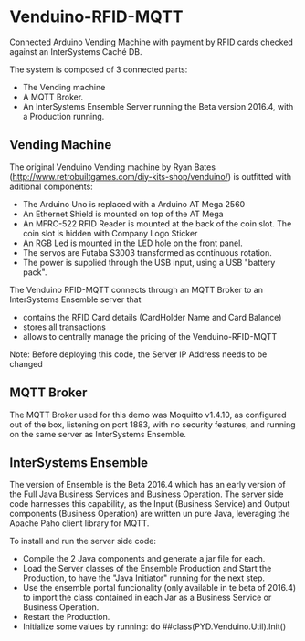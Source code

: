 ﻿# Venduino-RFID-MQTT
Connected Arduino Vending Machine with payment by RFID cards checked against an InterSystems Caché DB.

The system is composed of 3 connected parts:
- The Vending machine
- A MQTT Broker. 
- An InterSystems Ensemble Server running the Beta version 2016.4, with a Production running.

## Vending Machine

The original Venduino Vending machine by Ryan Bates (http://www.retrobuiltgames.com/diy-kits-shop/venduino/) is outfitted with aditional components:
 *  The Arduino Uno is replaced with a Arduino AT Mega 2560
 *  An Ethernet Shield is mounted on top of the AT Mega
 *  An MFRC-522 RFID Reader is mounted at the back of the coin slot. The coin slot is hidden with Company Logo Sticker
 *  An RGB Led is mounted in the LED hole on the front panel.
 *  The servos are Futaba S3003 transformed as continuous rotation.
 *  The power is supplied through the USB input, using a USB "battery pack".

The Venduino RFID-MQTT connects through an MQTT Broker to an InterSystems Ensemble server that 
  - contains the RFID Card details (CardHolder Name and Card Balance)
  - stores all transactions
  - allows to centrally manage the pricing of the Venduino-RFID-MQTT
  
Note: Before deploying this code, the Server IP Address needs to be changed
 
 ## MQTT Broker
 
The MQTT Broker used for this demo was Moquitto v1.4.10, as configured out of the box, listening on port 1883, with no security features, and running on the same server as InterSystems Ensemble.

 ## InterSystems Ensemble

The version of Ensemble is the Beta 2016.4 which has an early version of the Full Java Business Services and Business Operation. The server side code harnesses this capability, as the Input (Business Service) and Output components (Business Operation) are written un pure Java, leveraging the Apache Paho client library for MQTT.

To install and run the server side code:
- Compile the 2 Java components and generate a jar file for each.
- Load the Server classes of the Ensemble Production and Start the Production, to have the "Java Initiator" running for the next step.
- Use the ensemble portal funcionality (only available in te beta of 2016.4) to import the class contained in each Jar as a Business Service or Business Operation.
- Restart the Production.
- Initialize some values by running:
  do ##class(PYD.Venduino.Util).Init()

